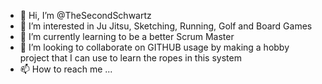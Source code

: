 - 👋 Hi, I’m @TheSecondSchwartz
- 👀 I’m interested in Ju Jitsu, Sketching, Running, Golf and Board Games
- 🌱 I’m currently learning to be a better Scrum Master
- 💞️ I’m looking to collaborate on GITHUB usage by making a hobby project that I can use to learn the ropes in this system
- 📫 How to reach me ...

<!---
TheSecondSchwartz/TheSecondSchwartz is a ✨ special ✨ repository because its `README.md` (this file) appears on your GitHub profile.
You can click the Preview link to take a look at your changes.
--->
